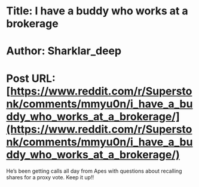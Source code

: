 # Title: I have a buddy who works at a brokerage
# Author: Sharklar_deep
# Post URL: [https://www.reddit.com/r/Superstonk/comments/mmyu0n/i_have_a_buddy_who_works_at_a_brokerage/](https://www.reddit.com/r/Superstonk/comments/mmyu0n/i_have_a_buddy_who_works_at_a_brokerage/)


He’s been getting calls all day from Apes with questions about recalling shares for a proxy vote. Keep it up!!